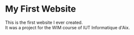 # My First Website
This is the first website I ever created.  
It was a project for the WIM course of IUT Informatique d'Aix.
